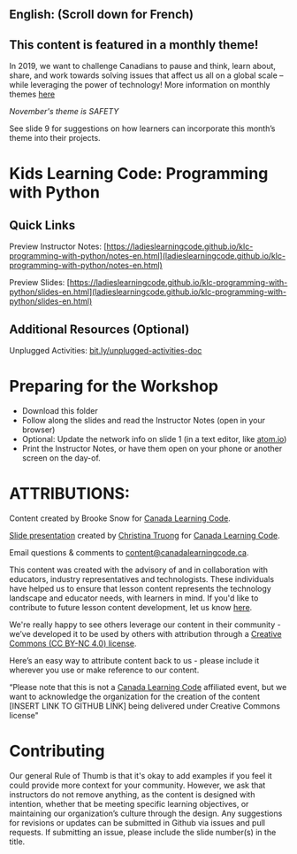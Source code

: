 ## English: (Scroll down for French)
## This content is featured in a monthly theme!

In 2019, we want to challenge Canadians to pause and think, learn about, share, and work towards solving issues that affect us all on a global scale – while leveraging the power of technology!  More information on monthly themes [here](https://www.canadalearningcode.ca/monthly-themes/)

*November's theme is SAFETY*

See slide 9 for suggestions on how learners can incorporate this month’s theme into their projects.

# Kids Learning Code: Programming with Python

## Quick Links

Preview Instructor Notes: [https://ladieslearningcode.github.io/klc-programming-with-python/notes-en.html](ladieslearningcode.github.io/klc-programming-with-python/notes-en.html)

Preview Slides: [https://ladieslearningcode.github.io/klc-programming-with-python/slides-en.html](ladieslearningcode.github.io/klc-programming-with-python/slides-en.html)

## Additional Resources (Optional)

Unplugged Activities: <a href="http://bit.ly/unplugged-activities-doc">bit.ly/unplugged-activities-doc</a>

# Preparing for the Workshop

* Download this folder
* Follow along the slides and read the Instructor Notes (open in your browser)
* Optional: Update the network info on slide 1 (in a text editor, like <a href="https://atom.io/">atom.io</a>)
* Print the Instructor Notes, or have them open on your phone or another screen on the day-of.


# ATTRIBUTIONS:

Content created by Brooke Snow for [Canada Learning Code](http://canadalearningcode.ca/).

[Slide presentation](https://github.com/ladieslearningcode/llc-slidedeck-template) created by [Christina Truong](http://christinatruong.com/) for [Canada Learning Code](http://canadalearningcode.ca/).

Email questions & comments to [content@canadalearningcode.ca](mailto:content@canadalearningcode.ca).

This content was created with the advisory of and in collaboration with educators, industry representatives and technologists. These individuals have helped us to ensure that lesson content represents the technology landscape and educator needs, with learners in mind. If you'd like to contribute to future lesson content development, let us know [here](https://docs.google.com/forms/d/e/1FAIpQLSfJ8NSMKVAmzpdn3EAymxCbDDz3XZPxyDdmtQ87GECuvXzzDQ/viewform).

We're really happy to see others leverage our content in their community - we’ve developed it to be used by others with attribution through a [Creative Commons (CC BY-NC 4.0) license](https://creativecommons.org/licenses/by-nc/4.0/).

Here’s an easy way to attribute content back to us - please include it wherever you use or make reference to our content.

“Please note that this is not a [Canada Learning Code](http://canadalearningcode.ca/) affiliated event, but we want to acknowledge the organization for the creation of the content [INSERT LINK TO GITHUB LINK] being delivered under Creative Commons license"

# Contributing

Our general Rule of Thumb is that it's okay to add examples if you feel it could provide more context for your community. However, we ask that instructors do not remove anything, as the content is designed with intention, whether that be meeting specific learning objectives, or maintaining our organization’s culture through the design.  Any suggestions for revisions or updates can be submitted in Github via issues and pull requests. If submitting an issue, please include the slide number(s) in the title.
